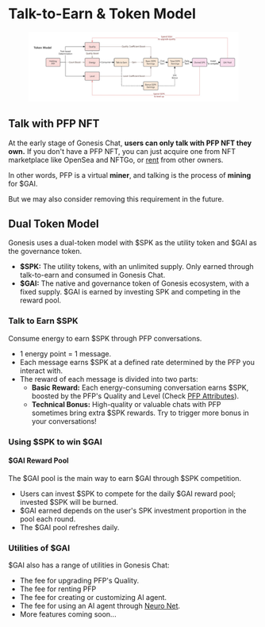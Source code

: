 # Talk-to-Earn & Token Model

<figure><img src="../.gitbook/assets/经济系统场景英文版v1.0 (3).jpg" alt=""><figcaption></figcaption></figure>

## Talk with PFP NFT

At the early stage of Gonesis Chat, **users can only talk with PFP NFT they own.** If you don't have a PFP NFT, you can just acquire one from NFT marketplace like OpenSea and NFTGo, or [rent](pfp-rental.md) from other owners.&#x20;

In other words, PFP is a virtual **miner**, and talking is the process of **mining** for $GAI.&#x20;

But we may also consider removing this requirement in the future.

## Dual Token Model

Gonesis uses a dual-token model with $SPK as the utility token and $GAI as the governance token.

* **$SPK:**  The utility tokens, with an unlimited supply. Only earned through talk-to-earn and consumed in Gonesis Chat.
* **$GAI:** The native and governance token of Gonesis ecosystem, with a fixed supply. $GAI is earned by investing SPK and competing in the reward pool.

### Talk to Earn $SPK

Consume energy to earn $SPK through PFP conversations.

* 1 energy point = 1 message.&#x20;
* Each message earns $SPK at a defined rate determined by the PFP you interact with.
* The reward of each message is divided into two parts:&#x20;
  * **Basic Reward:** Each energy-consuming conversation earns $SPK, boosted by the PFP's Quality and Level (Check [PFP Attributes](pfp-attributes.md)).
  * **Technical Bonus:** High-quality or valuable chats with PFP sometimes bring extra $SPK rewards. Try to trigger more bonus in your conversations!

### Using $SPK to win $GAI

#### $GAI Reward Pool

The $GAI pool is the main way to earn $GAI through $SPK competition.

* Users can invest $SPK to compete for the daily $GAI reward pool; invested $SPK will be burned.
* $GAI earned depends on the user's SPK investment proportion in the pool each round.
* The $GAI pool refreshes daily.

### Utilities of $GAI

$GAI also has a range of utilities in Gonesis Chat:

* The fee for upgrading PFP's Quality.
* The fee for renting PFP
* The fee for creating or customizing AI agent.
* The fee for using an AI agent through [Neuro Net](../gonesis-neuro-net/).
* More features coming soon...
